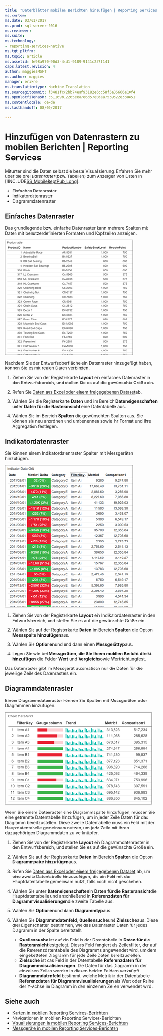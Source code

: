 ```yaml
---
title: "Datenblätter mobilen Berichten hinzufügen | Reporting Services | Microsoft Docs"
ms.custom: 
ms.date: 03/01/2017
ms.prod: sql-server-2016
ms.reviewer: 
ms.suite: 
ms.technology:
- reporting-services-native
ms.tgt_pltfrm: 
ms.topic: article
ms.assetid: fe98a970-90d3-44d1-9189-9141c237f141
caps.latest.revision: 4
author: maggiesMSFT
ms.author: maggies
manager: erikre
ms.translationtype: Machine Translation
ms.sourcegitcommit: f3481fcc2bb74eaf93182e6cc58f5a06666e10f4
ms.openlocfilehash: c51169b12265eea7e6d57e0daa7539322e338851
ms.contentlocale: de-de
ms.lasthandoff: 08/09/2017

---
```

# <a name="add-data-grids-to-mobile-reports--reporting-services"></a>Hinzufügen von Datenrastern zu mobilen Berichten | Reporting Services
Mitunter sind die Daten selbst die beste Visualisierung. Erfahren Sie mehr über die drei *Datenraster*(bzw. Tabellen) zum Anzeigen von Daten in [!INCLUDE[SS_MobileReptPub_Long](../../includes/ss-mobilereptpub-long.md)]:
* Einfaches Datenraster
* Indikatordatenraster
* Diagrammdatenraster

## <a name="simple-data-grid"></a>Einfaches Datenraster
Das grundlegende bzw. einfache Datenraster kann mehrere Spalten mit Daten mit benutzerdefinierten Formaten und Kopfzeilen anzeigen. 

![mobile-report-simple-data-grid](../../reporting-services/mobile-reports/media/mobile-report-simple-data-grid.png)

Nachdem Sie der Entwurfsoberfläche ein Datenraster hinzugefügt haben, können Sie es mit realen Daten verbinden.

1. Ziehen Sie von der Registerkarte **Layout** ein einfaches Datenraster in den Entwurfsbereich, und stellen Sie es auf die gewünschte Größe ein.

2. Rufen Sie [Daten aus Excel oder einem freigegebenen Dataset](../../reporting-services/mobile-reports/data-for-reporting-services-mobile-reports.md)ab.

3. Wählen Sie die Registerkarte **Daten** und im Bereich **Dateneigenschaften** unter **Daten für die Rasteransicht** eine Datentabelle aus.

4. Wählen Sie im Bereich **Spalten** die gewünschten Spalten aus. Sie können sie neu anordnen und umbenennen sowie ihr Format und ihre Aggregation festlegen. 

 
##  <a name="indicator-data-grid"></a>Indikatordatenraster
Sie können einem Indikatordatenraster Spalten mit Messgeräten hinzufügen.

![mobile-report-indicator-data-grid](../../reporting-services/mobile-reports/media/mobile-report-indicator-data-grid.png)

1. Ziehen Sie von der Registerkarte **Layout** ein Indikatordatenraster in den Entwurfsbereich, und stellen Sie es auf die gewünschte Größe ein.

2. Wählen Sie auf der Registerkarte **Daten** im Bereich **Spalten** die Option **Messspalte hinzufügen**aus. 

3. Wählen Sie **Optionen**und und dann einen **Messgerättyp**aus. 

4. Legen Sie wie bei **Messgeräten, die Sie Ihrem mobilen Bericht direkt hinzufügen** die Felder **Wert** und **Vergleich**sowie [Wertrichtung](../../reporting-services/mobile-reports/add-gauges-to-mobile-reports-reporting-services.md)fest.

Das Datenraster gibt im Messgerät automatisch nur die Daten für die jeweilige Zeile des Datenrasters ein.  

## <a name="chart-data-grid"></a>Diagrammdatenraster
Einem Diagrammdatenraster können Sie Spalten mit Messgeräten oder Diagrammen hinzufügen. 

![mobile-report-chart-data-grid](../../reporting-services/mobile-reports/media/mobile-report-chart-data-grid.png)

Wenn Sie einem Datenraster eine Diagrammspalte hinzufügen, müssen Sie eine getrennte Datentabelle hinzufügen, um in jeder Zeile Daten für das Diagramm bereitzustellen. Diese zweite Datentabelle muss ein Feld mit der Hauptdatentabelle gemeinsam nutzen, um jede Zeile mit ihren dazugehörigen Diagrammdaten zu verknüpfen. 

1. Ziehen Sie von der Registerkarte **Layout** ein Diagrammdatenraster in den Entwurfsbereich, und stellen Sie es auf die gewünschte Größe ein.

2. Wählen Sie auf der Registerkarte **Daten** im Bereich **Spalten** die Option **Diagrammpalte hinzufügen**aus. 

3. Rufen Sie [Daten aus Excel oder einem freigegebenen Dataset](../../reporting-services/mobile-reports/data-for-reporting-services-mobile-reports.md) ab, um eine zweite Datentabelle hinzuzufügen, die ein Feld mit der Hauptdatentabelle gemeinsam nutzt, falls noch nicht geschehen.

4. Wählen Sie unter **Dateneigenschaften**in **Daten für die Rasteransicht**die Hauptdatentabelle und anschließend in **Referenzdaten für Diagrammvisualisierungen**die zweite Tabelle aus.

5. Wählen Sie **Optionen**und dann **Diagrammtyp**aus.
 
6. Wählen Sie **Diagrammdatenfeld**, **Quellensuche**und **Zielsuche**aus. 
   Diese drei Eigenschaften bestimmen, wie das Datenraster Daten für jedes Diagramm in der Spalte bereitstellt.
   
   *   **Quellensuche** ist auf ein Feld in der Datentabelle in **Daten für die Rasteransicht**festgelegt. Dieses Feld fungiert als Zeilenfilter, der auf die Referenzdatentabelle des Diagramms angewendet wird, um dem eingebetteten Diagramm für jede Zeile Daten bereitzustellen. 
   * **Zielsuche** ist das Feld in der Datentabelle **Referenzdaten für Diagrammvisualisierungen**. Die Daten für das Diagramm in den einzelnen Zeilen werden in diesen beiden Feldern verknüpft.   
   * **Diagrammdatenfeld** bestimmt, welche Metrik in der Datentabelle **Referenzdaten für Diagrammvisualisierungen** als Wert oder Reihe der Y-Achse im Diagramm in den einzelnen Zeilen verwendet wird.  

## <a name="see-also"></a>Siehe auch 
* [Karten in mobilen Reporting Services-Berichten](../../reporting-services/mobile-reports/maps-in-reporting-services-mobile-reports.md)
* [Navigationen in mobilen Reporting Services-Berichten](../../reporting-services/mobile-reports/add-navigators-to-reporting-services-mobile-reports.md)
* [Visualisierungen in mobilen Reporting Services-Berichten](../../reporting-services/mobile-reports/add-visualizations-to-reporting-services-mobile-reports.md)
* [Messgeräte in mobilen Reporting Services-Berichten](../../reporting-services/mobile-reports/add-gauges-to-mobile-reports-reporting-services.md)  
 
  

